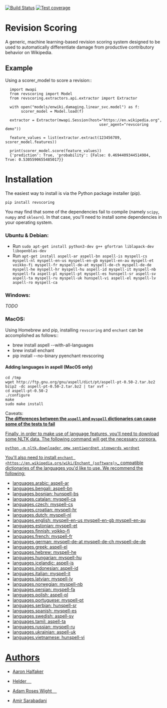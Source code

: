 [![Build Status](https://travis-ci.org/wikimedia/revscoring.svg?branch=master)](https://travis-ci.org/wikimedia/revscoring)
[![Test coverage](https://codecov.io/gh/wikimedia/revscoring/branch/master/graph/badge.svg)](https://codecov.io/gh/wikimedia/revscoring)
# Revision Scoring

A generic, machine learning-based revision scoring system designed to be used
to automatically differentiate damage from productive contributory behavior on
Wikipedia.

## Example


Using a scorer_model to score a revision::
```
  import mwapi
  from revscoring import Model
  from revscoring.extractors.api.extractor import Extractor
 
  with open("models/enwiki.damaging.linear_svc.model") as f:
       scorer_model = Model.load(f)
  
  extractor = Extractor(mwapi.Session(host="https://en.wikipedia.org",
                                          user_agent="revscoring demo"))
  
  feature_values = list(extractor.extract(123456789, scorer_model.features))
  
  print(scorer_model.score(feature_values))
  {'prediction': True, 'probability': {False: 0.4694409344514984, True: 0.5305590655485017}} 
  ```


# Installation

The easiest way to install is via the Python package installer
(pip).

``pip install revscoring``

You may find that some of the dependencies fail to compile (namely
`scipy`, `numpy` and `sklearn`).  In that case, you'll need to install some
dependencies in your operating system.

### Ubuntu & Debian:
  *  Run ``sudo apt-get install python3-dev g++ gfortran liblapack-dev libopenblas-dev``
  *  Run ``apt-get install aspell-ar aspell-bn aspell-is myspell-cs myspell-nl myspell-en-us myspell-en-gb myspell-en-au myspell-et voikko-fi myspell-fr myspell-de-at myspell-de-ch myspell-de-de myspell-he myspell-hr myspell-hu aspell-id myspell-it myspell-nb myspell-fa aspell-pl myspell-pt myspell-es hunspell-sr aspell-sv aspell-ta myspell-ru myspell-uk hunspell-vi aspell-el myspell-lv aspell-ro myspell-ca``
### Windows:
<i>TODO</i> 
### MacOS:
  Using Homebrew and pip, installing `revscoring` and `enchant` can be accomplished
  as follows::

* brew install aspell --with-all-languages
* brew install enchant
* pip install --no-binary pyenchant revscoring

#### Adding languages in aspell (MacOS only)
```
cd /tmp
wget http://ftp.gnu.org/gnu/aspell/dict/pt/aspell-pt-0.50-2.tar.bz2
bzip2 -dc aspell-pt-0.50-2.tar.bz2 | tar xvf -
cd aspell-pt-0.50-2
./configure
make
sudo make install
 ```
 Caveats: <br>
  <b><u> The differences between the `aspell` and `myspell` dictionaries can cause </b>
    <b> <u>some of the tests to fail </b>


Finally, in order to make use of language features, you'll need to download
some NLTK data.  The following command will get the necessary corpora.

``python -m nltk.downloader omw sentiwordnet stopwords wordnet``

You'll also need to install `enchant <https://en.wikipedia.org/wiki/Enchant_(software)>`_ compatible
dictionaries of the languages you'd like to use.  We recommend the following:

* languages.arabic: aspell-ar
* languages.bengali: aspell-bn
* languages.bosnian: hunspell-bs
* languages.catalan: myspell-ca
* languages.czech: myspell-cs
* languages.croatian: myspell-hr
* languages.dutch: myspell-nl
* languages.english: myspell-en-us myspell-en-gb myspell-en-au
* languages.estonian: myspell-et
* languages.finnish: voikko-fi
* languages.french: myspell-fr
* languages.german: myspell-de-at myspell-de-ch myspell-de-de
* languages.greek: aspell-el
* languages.hebrew: myspell-he
* languages.hungarian: myspell-hu
* languages.icelandic: aspell-is
* languages.indonesian: aspell-id
* languages.italian: myspell-it
* languages.latvian: myspell-lv
* languages.norwegian: myspell-nb
* languages.persian: myspell-fa
* languages.polish: aspell-pl
* languages.portuguese: myspell-pt
* languages.serbian: hunspell-sr
* languages.spanish: myspell-es
* languages.swedish: aspell-sv
* languages.tamil: aspell-ta
* languages.russian: myspell-ru
* languages.ukrainian: aspell-uk
* languages.vietnamese: hunspell-vi

# Authors

  *   [Aaron Halfaker](http://halfaker.info)
    
    
  *   [Helder](https://github.com/he7d3r)
    
    
  *   [Adam Roses Wight](https://mediawiki.org/wiki/User:Adamw)
    
    
  *   [Amir Sarabadani](https://github.com/Ladsgroup)
